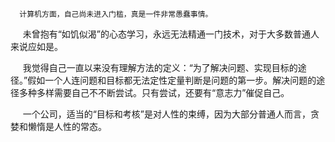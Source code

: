 

      计算机方面，自己尚未进入门槛，真是一件非常愚蠢事情。 
      
      未曾抱有“如饥似渴”的心态学习，永远无法精通一门技术，对于大多数普通人来说应如是。
      
      我觉得自己一直以来没有理解方法的定义：“为了解决问题、实现目标的途径。”假如一个人连问题和目标都无法定性定量判断是问题的第一步。解决问题的途径多种多样需要自己不不断尝试。只有尝试，还要有“意志力”催促自己。  
      
      一个公司，适当的“目标和考核”是对人性的束缚，因为大部分普通人而言，贪婪和懒惰是人性的常态。

